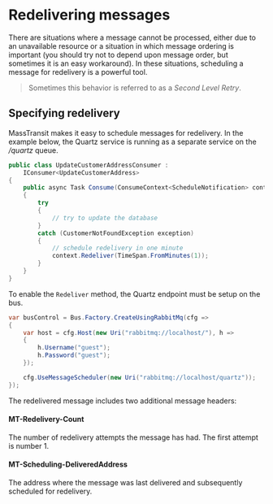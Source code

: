 # Redelivering messages

There are situations where a message cannot be processed, either due to an unavailable resource or a situation
in which message ordering is important (you should try not to depend upon message order, but sometimes it is an
easy workaround). In these situations, scheduling a message for redelivery is a powerful tool.

> Sometimes this behavior is referred to as a *Second Level Retry*.

## Specifying redelivery

MassTransit makes it easy to schedule messages for redelivery. In the example below, the Quartz service is running
as a separate service on the */quartz* queue.

```csharp
public class UpdateCustomerAddressConsumer :
    IConsumer<UpdateCustomerAddress>
{
    public async Task Consume(ConsumeContext<ScheduleNotification> context)
    {
        try
        {
            // try to update the database
        }
        catch (CustomerNotFoundException exception)
        {
            // schedule redelivery in one minute
            context.Redeliver(TimeSpan.FromMinutes(1));
        }
    }
}
```

To enable the `Redeliver` method, the Quartz endpoint must be setup on the bus.

```csharp
var busControl = Bus.Factory.CreateUsingRabbitMq(cfg =>
{
    var host = cfg.Host(new Uri("rabbitmq://localhost/"), h =>
    {
        h.Username("guest");
        h.Password("guest");
    });

    cfg.UseMessageScheduler(new Uri("rabbitmq://localhost/quartz"));
});
```

The redelivered message includes two additional message headers:

#### MT-Redelivery-Count
  The number of redelivery attempts the message has had. The first attempt is number 1.

#### MT-Scheduling-DeliveredAddress
  The address where the message was last delivered and subsequently scheduled for redelivery.

